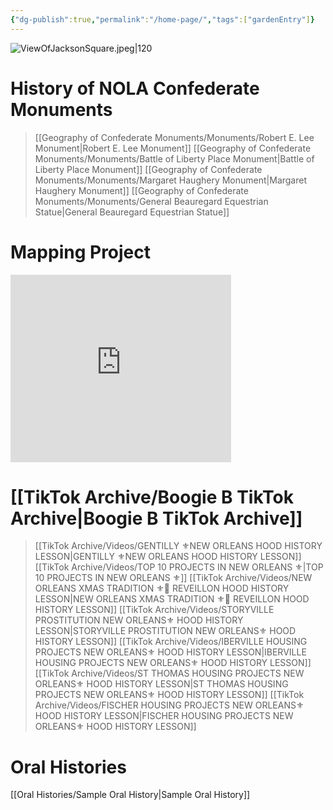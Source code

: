 ```yaml
---
{"dg-publish":true,"permalink":"/home-page/","tags":["gardenEntry"]}
---
```



![ViewOfJacksonSquare.jpeg|120](/img/user/Backend/Images/ViewOfJacksonSquare.jpeg)

# History of NOLA Confederate Monuments
>[[Geography of Confederate Monuments/Monuments/Robert E. Lee Monument\|Robert E. Lee Monument]]
>[[Geography of Confederate Monuments/Monuments/Battle of Liberty Place Monument\|Battle of Liberty Place Monument]]
>[[Geography of Confederate Monuments/Monuments/Margaret Haughery Monument\|Margaret Haughery Monument]]
>[[Geography of Confederate Monuments/Monuments/General Beauregard Equestrian Statue\|General Beauregard Equestrian Statue]]

# Mapping Project
<iframe src="https://snazzymaps.com/embed/472468" width="70%" height="300px" style="border:none;"></iframe>

# [[TikTok Archive/Boogie B TikTok Archive\|Boogie B TikTok Archive]]

>[[TikTok Archive/Videos/GENTILLY ⚜️NEW ORLEANS HOOD HISTORY LESSON\|GENTILLY ⚜️NEW ORLEANS HOOD HISTORY LESSON]]
>[[TikTok Archive/Videos/TOP 10 PROJECTS IN NEW ORLEANS ⚜️\|TOP 10 PROJECTS IN NEW ORLEANS ⚜️]]
>[[TikTok Archive/Videos/NEW ORLEANS XMAS TRADITION ⚜️🎄 REVEILLON HOOD HISTORY LESSON\|NEW ORLEANS XMAS TRADITION ⚜️🎄 REVEILLON HOOD HISTORY LESSON]]
>[[TikTok Archive/Videos/STORYVILLE PROSTITUTION NEW ORLEANS⚜️ HOOD HISTORY LESSON\|STORYVILLE PROSTITUTION NEW ORLEANS⚜️ HOOD HISTORY LESSON]]
>[[TikTok Archive/Videos/IBERVILLE HOUSING PROJECTS NEW ORLEANS⚜️ HOOD HISTORY LESSON\|IBERVILLE HOUSING PROJECTS NEW ORLEANS⚜️ HOOD HISTORY LESSON]]
>[[TikTok Archive/Videos/ST THOMAS HOUSING PROJECTS NEW ORLEANS⚜️ HOOD HISTORY LESSON\|ST THOMAS HOUSING PROJECTS NEW ORLEANS⚜️ HOOD HISTORY LESSON]]
>[[TikTok Archive/Videos/FISCHER HOUSING PROJECTS NEW ORLEANS⚜️ HOOD HISTORY LESSON\|FISCHER HOUSING PROJECTS NEW ORLEANS⚜️ HOOD HISTORY LESSON]]

# Oral Histories
[[Oral Histories/Sample Oral History\|Sample Oral History]]




